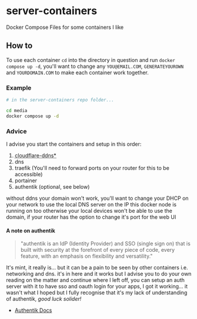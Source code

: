 # server-containers
Docker Compose Files for some containers I like


## How to

To use each container `cd` into the directory in question and run `docker compose up -d`, you'll want to change any `YOU@EMAIL.COM`, `GENERATEYOUROWN` and `YOURDOMAIN.COM` to make each container work together.

### Example

```sh
# in the server-containers repo folder...

cd media
docker compose up -d
```

### Advice

I advise you start the containers and setup in this order:

1. <abbr title="Only needed if you have a dynamic WAN IP to update cloudflare">cloudflare-ddns*</abbr>
1. dns
1. traefik (You'll need to forward ports on your router for this to be accessible)
1. portainer
1. authentik (optional, see below)

without ddns your domain won't work, you'll want to change your DHCP on your network to use the local DNS server on the IP this docker node is running on too otherwise your local devices won't be able to use the domain, if your router has the option to change it's port for the web UI 

#### A note on authentik

> "authentik is an IdP (Identity Provider) and SSO (single sign on) that is built with security at the forefront of every piece of code, every feature, with an emphasis on flexibility and versatility."

It's mint, it really is... but it can be a pain to be seen by other containers i.e. networking and dns. it's in here and it works but I advise you to do your own reading on the matter and continue where I left off, you can setup an auth server with it to have sso and oauth login for your apps, I got it working... it wasn't what I hoped but I fully recognise that it's my lack of understanding of authentik, *good luck solider!*

- [Authentik Docs](https://docs.goauthentik.io/docs/)